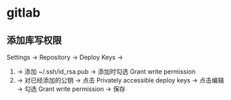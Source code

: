 
# gitlab

## 添加库写权限

Settings -> Repository -> Deploy Keys ->

1. -> 添加 ~/.ssh/id_rsa.pub -> 添加时勾选 Grant write permission
2. -> 对已经添加的公钥 -> 点击 Privately accessible deploy keys -> 点击编辑 -> 勾选 Grant write permission -> 保存
